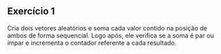 ## Exercício 1
Cria dois vetores aleatórios e soma cada valor contido na posição de ambos de forma sequencial. Logo após, ele verifica se a soma é par ou ímpar e incrementa o contador referente a cada resultado. 
